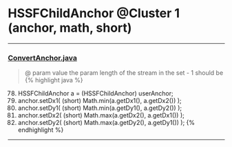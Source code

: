 # HSSFChildAnchor @Cluster 1 (anchor, math, short)

***

### [ConvertAnchor.java](https://searchcode.com/codesearch/view/15642362/)
> @ param value the param length of the stream in the set - 1 should be 
{% highlight java %}
78. HSSFChildAnchor a = (HSSFChildAnchor) userAnchor;
82. anchor.setDx1( (short) Math.min(a.getDx1(), a.getDx2()) );
83. anchor.setDy1( (short) Math.min(a.getDy1(), a.getDy2()) );
84. anchor.setDx2( (short) Math.max(a.getDx2(), a.getDx1()) );
85. anchor.setDy2( (short) Math.max(a.getDy2(), a.getDy1()) );
{% endhighlight %}

***

